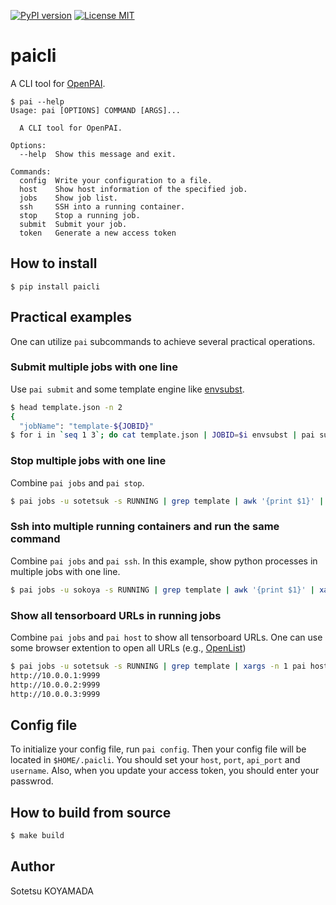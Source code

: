 [![PyPI version](https://badge.fury.io/py/paicli.svg)](https://badge.fury.io/py/paicli)
[![License MIT](https://img.shields.io/github/license/sotetsuk/paicli.svg)](https://github.com/sotetsuk/paicli/blob/master/LICENSE)

# paicli
A CLI tool for [OpenPAI](https://github.com/microsoft/pai).

```
$ pai --help
Usage: pai [OPTIONS] COMMAND [ARGS]...

  A CLI tool for OpenPAI.

Options:
  --help  Show this message and exit.

Commands:
  config  Write your configuration to a file.
  host    Show host information of the specified job.
  jobs    Show job list.
  ssh     SSH into a running container.
  stop    Stop a running job.
  submit  Submit your job.
  token   Generate a new access token
```

## How to install

```
$ pip install paicli
```

## Practical examples
One can utilize `pai` subcommands to achieve several practical operations.

### Submit multiple jobs with one line

Use `pai submit` and some template engine like [envsubst](https://www.gnu.org/software/gettext/manual/html_node/envsubst-Invocation.html).

```sh
$ head template.json -n 2
{
  "jobName": "template-${JOBID}"
$ for i in `seq 1 3`; do cat template.json | JOBID=$i envsubst | pai submit; done
```

### Stop multiple jobs with one line

Combine `pai jobs` and `pai stop`.

```sh
$ pai jobs -u sotetsuk -s RUNNING | grep template | awk '{print $1}' | xargs pai stop
```

### Ssh into multiple running containers and run the same command

Combine `pai jobs` and `pai ssh`. In this example, show python processes in multiple jobs with one line.

```sh
$ pai jobs -u sokoya -s RUNNING | grep template | awk '{print $1}' | xargs -n 1 pai ssh -c "ps -aux | grep python"
```

### Show all tensorboard URLs in running jobs

Combine `pai jobs` and `pai host` to show all tensorboard URLs. One can use some browser extention to open all URLs (e.g., [OpenList](https://chrome.google.com/webstore/detail/openlist/nkpjembldfckmdchbdiclhfedcngbgnl?hl=en))

```sh
$ pai jobs -u sotetsuk -s RUNNING | grep template | xargs -n 1 pai host | grep tensorboard | awk '{printf "http://%s:%s\n",$2,$4}'
http://10.0.0.1:9999
http://10.0.0.2:9999
http://10.0.0.3:9999
```

## Config file
To initialize your config file, run `pai config`.
Then your config file will be located in `$HOME/.paicli`.
You should set your `host`, `port`, `api_port` and `username`.
Also, when you update your access token, you should enter your passwrod.

## How to build from source

```sh
$ make build
```

## Author
Sotetsu KOYAMADA
